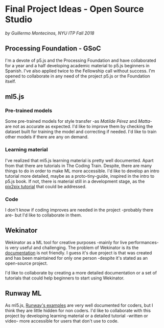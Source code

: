 # Final Project Ideas - Open Source Studio
*by Guillermo Montecinos, NYU ITP Fall 2018*

## Processing Foundation - GSoC
I'm a devote of p5.js and the Processing Foundation and have collaborated for a year and a half developing academic material to p5.js beginners in Spanish. I've also applied twice to the Fellowship call without success. I'm opened to collaborate in any need of the project p5.js or the Foundation itself.

## ml5.js

### Pre-trained models
Some pre-trained models for style transfer -as *Matilde Pérez* and *Matta*- are not as accurate as expected. I'd like to improve them by checking the dataset built for training the model and correcting if needed. I'd like to train other models if there are any on demand.

### Learning material
I've realized that ml5.js learning material is pretty well documented. Apart from that there are tutorials in The Coding Train.
Despite, there are many things to do in order to make ML more accessible. I'd like to develop an intro tutorial more detailed, maybe as a proto-tiny-guide, inspired in the intro to p5.js book. If not, there is material still in a development stage, as the [pix2pix tutorial](https://ml5js.org/docs/pix2pix-example) that could be addressed.

### Code
I don't know if coding improves are needed in the project -probably there are- but I'd like to collaborate in them.

## Wekinator
Wekinator as a ML tool for creative purposes -mainly for live performances- is very useful and challenging. The problem of Wekinator is its the [documentation](http://www.wekinator.org/detailed-instructions/) is not friendly. I guess it's due project is that was created and has been maintained for only one person -despite it's stated as an open-source project.

I'd like to collaborate by creating a more detailed documentation or a set of tutorials that could help beginners to start using Wekinator.

## Runway ML
As ml5.js, [Runway's examples](https://github.com/runwayml) are very well documented for coders, but I think they are little hidden for non coders. I'd like to collaborate with this project by developing learning material or a detailed tutorial -written or video- more accessible for users that don't use to code.
